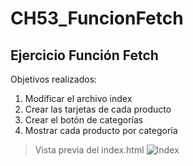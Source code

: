 # CH53_FuncionFetch
## Ejercicio Función Fetch

Objetivos realizados:

1. Modificar el archivo index
2. Crear las tarjetas de cada producto
3. Crear el botón de categorías
4. Mostrar cada producto por categoría

>Vista previa del index.html
![Index]()
